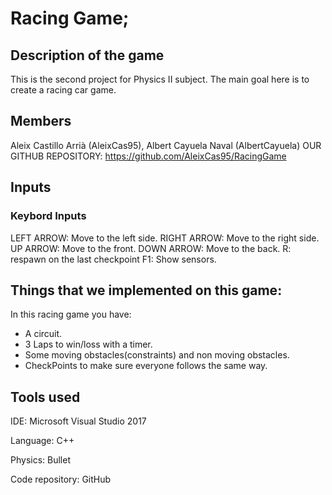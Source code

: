 
# Racing Game; 

## Description of the game

This is the second project for Physics II subject.
The main goal here is to create a racing car game.

## Members
Aleix Castillo Arrià (AleixCas95),
Albert Cayuela Naval (AlbertCayuela)
OUR GITHUB REPOSITORY: https://github.com/AleixCas95/RacingGame

## Inputs

### Keybord Inputs

LEFT ARROW: Move to the left side.
RIGHT ARROW: Move to the right side.
UP ARROW: Move to the front.
DOWN ARROW: Move to the back.
R: respawn on the last checkpoint
F1: Show sensors.


## Things that we implemented on this game:

In this racing game you have:
- A circuit.
- 3 Laps to win/loss with a timer.
- Some moving obstacles(constraints) and non moving obstacles.
- CheckPoints to make sure everyone follows the same way.

## Tools used

IDE: Microsoft Visual Studio 2017

Language: C++

Physics: Bullet

Code repository: GitHub
